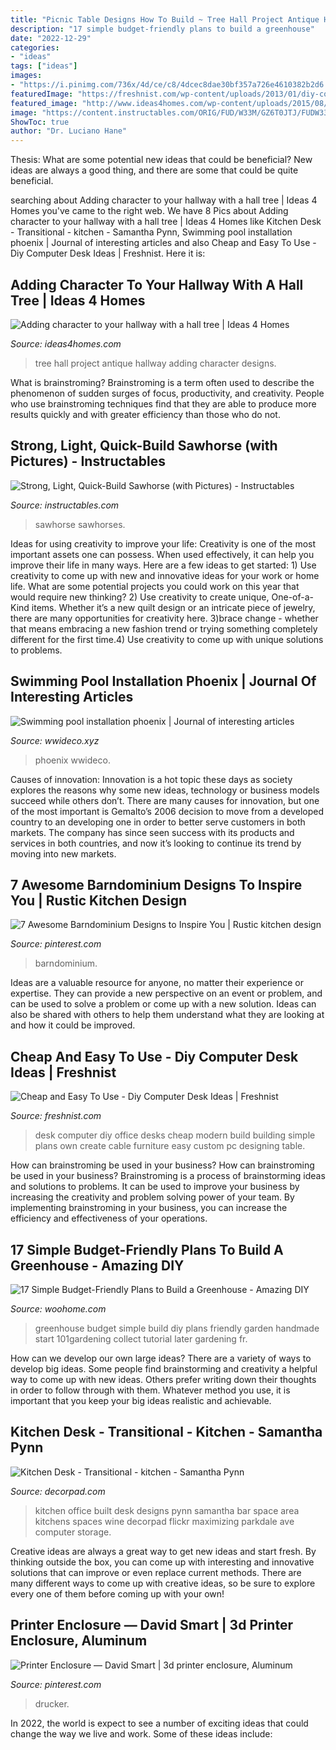 ```yaml
---
title: "Picnic Table Designs How To Build ~ Tree Hall Project Antique Hallway Adding Character Designs"
description: "17 simple budget-friendly plans to build a greenhouse"
date: "2022-12-29"
categories:
- "ideas"
tags: ["ideas"]
images:
- "https://i.pinimg.com/736x/4d/ce/c8/4dcec8dae30bf357a726e4610382b2d6.jpg"
featuredImage: "https://freshnist.com/wp-content/uploads/2013/01/diy-computer-desk-ideas-5.jpg"
featured_image: "http://www.ideas4homes.com/wp-content/uploads/2015/08/Antique-Hall-Tree-768x1024.jpg"
image: "https://content.instructables.com/ORIG/FUD/W33M/GZ6T0JTJ/FUDW33MGZ6T0JTJ.jpg?frame=1&amp;width=2100"
ShowToc: true
author: "Dr. Luciano Hane"
---
```



Thesis: What are some potential new ideas that could be beneficial?
New ideas are always a good thing, and there are some that could be quite beneficial.

	

		
searching about Adding character to your hallway with a hall tree | Ideas 4 Homes you've came to the right web. We have 8 Pics about Adding character to your hallway with a hall tree | Ideas 4 Homes like Kitchen Desk - Transitional - kitchen - Samantha Pynn, Swimming pool installation phoenix | Journal of interesting articles and also Cheap and Easy To Use - Diy Computer Desk Ideas | Freshnist. Here it is:
		
    
## Adding Character To Your Hallway With A Hall Tree | Ideas 4 Homes

<img loading=lazy src="http://www.ideas4homes.com/wp-content/uploads/2015/08/Antique-Hall-Tree-768x1024.jpg" onerror="this.onerror=null;this.src='https://tse3.mm.bing.net/th?id=OIP.Na4uNUy-asIRq7rZjOaF9wHaJ4&amp;pid=15.1';" alt="Adding character to your hallway with a hall tree | Ideas 4 Homes">

_Source: ideas4homes.com_

>tree hall project antique hallway adding character designs. 

	

What is brainstroming?
Brainstroming is a term often used to describe the phenomenon of sudden surges of focus, productivity, and creativity. People who use brainstroming techniques find that they are able to produce more results quickly and with greater efficiency than those who do not.

    
## Strong, Light, Quick-Build Sawhorse (with Pictures) - Instructables

<img loading=lazy src="https://content.instructables.com/ORIG/FUD/W33M/GZ6T0JTJ/FUDW33MGZ6T0JTJ.jpg?frame=1&amp;width=2100" onerror="this.onerror=null;this.src='https://tse4.mm.bing.net/th?id=OIP.7nvp6o8soAc-nl9pRJLA1gHaJ4&amp;pid=15.1';" alt="Strong, Light, Quick-Build Sawhorse (with Pictures) - Instructables">

_Source: instructables.com_

>sawhorse sawhorses. 

	

Ideas for using creativity to improve your life:
Creativity is one of the most important assets one can possess. When used effectively, it can help you improve their life in many ways. Here are a few ideas to get started: 1) Use creativity to come up with new and innovative ideas for your work or home life. What are some potential projects you could work on this year that would require new thinking? 2) Use creativity to create unique, One-of-a-Kind items. Whether it’s a new quilt design or an intricate piece of jewelry, there are many opportunities for creativity here. 3)brace change - whether that means embracing a new fashion trend or trying something completely different for the first time.4) Use creativity to come up with unique solutions to problems.

    
## Swimming Pool Installation Phoenix | Journal Of Interesting Articles

<img loading=lazy src="https://wwideco.xyz/wp-content/uploads/2017/04/swimming-pool-installation-price_0.jpg?is-pending-load=1" onerror="this.onerror=null;this.src='https://tse1.mm.bing.net/th?id=OIP.Zts9yAygKDhuUtIDPfa0DAHaE9&amp;pid=15.1';" alt="Swimming pool installation phoenix | Journal of interesting articles">

_Source: wwideco.xyz_

>phoenix wwideco. 

	

Causes of innovation:
Innovation is a hot topic these days as society explores the reasons why some new ideas, technology or business models succeed while others don’t. There are many causes for innovation, but one of the most important is Gemalto’s 2006 decision to move from a developed country to an developing one in order to better serve customers in both markets. The company has since seen success with its products and services in both countries, and now it’s looking to continue its trend by moving into new markets.

    
## 7 Awesome Barndominium Designs To Inspire You | Rustic Kitchen Design

<img loading=lazy src="https://i.pinimg.com/736x/97/51/35/9751352ae4a65f09110f8623a7f5d2fb.jpg" onerror="this.onerror=null;this.src='https://tse4.mm.bing.net/th?id=OIP.PNH9Koz6QwZV_s3XQ-BfkAAAAA&amp;pid=15.1';" alt="7 Awesome Barndominium Designs to Inspire You | Rustic kitchen design">

_Source: pinterest.com_

>barndominium. 

	

Ideas are a valuable resource for anyone, no matter their experience or expertise. They can provide a new perspective on an event or problem, and can be used to solve a problem or come up with a new solution. Ideas can also be shared with others to help them understand what they are looking at and how it could be improved.

    
## Cheap And Easy To Use - Diy Computer Desk Ideas | Freshnist

<img loading=lazy src="https://freshnist.com/wp-content/uploads/2013/01/diy-computer-desk-ideas-5.jpg" onerror="this.onerror=null;this.src='https://tse4.mm.bing.net/th?id=OIP.GjnBcsTVcvTZD6Q8fFRDRQHaFj&amp;pid=15.1';" alt="Cheap and Easy To Use - Diy Computer Desk Ideas | Freshnist">

_Source: freshnist.com_

>desk computer diy office desks cheap modern build building simple plans own create cable furniture easy custom pc designing table. 

	

How can brainstroming be used in your business?
How can brainstroming be used in your business? Brainstroming is a process of brainstorming ideas and solutions to problems. It can be used to improve your business by increasing the creativity and problem solving power of your team. By implementing brainstroming in your business, you can increase the efficiency and effectiveness of your operations.

    
## 17 Simple Budget-Friendly Plans To Build A Greenhouse - Amazing DIY

<img loading=lazy src="http://www.woohome.com/wp-content/uploads/2016/10/13-handmade-greenhouse-would-fit-well-in-a-small-yard.jpg" onerror="this.onerror=null;this.src='https://tse3.mm.bing.net/th?id=OIP.XEvawrhUfY9xAasBWr56gwHaLH&amp;pid=15.1';" alt="17 Simple Budget-Friendly Plans to Build a Greenhouse - Amazing DIY">

_Source: woohome.com_

>greenhouse budget simple build diy plans friendly garden handmade start 101gardening collect tutorial later gardening fr. 

	

How can we develop our own large ideas?
There are a variety of ways to develop big ideas. Some people find brainstorming and creativity a helpful way to come up with new ideas. Others prefer writing down their thoughts in order to follow through with them. Whatever method you use, it is important that you keep your big ideas realistic and achievable.

    
## Kitchen Desk - Transitional - Kitchen - Samantha Pynn

<img loading=lazy src="https://cdn.decorpad.com/photos/2010/06/27/03e467c86688.jpg" onerror="this.onerror=null;this.src='https://tse4.mm.bing.net/th?id=OIP.ioOFsoZz4JMy4w0HsEueQAAAAA&amp;pid=15.1';" alt="Kitchen Desk - Transitional - kitchen - Samantha Pynn">

_Source: decorpad.com_

>kitchen office built desk designs pynn samantha bar space area kitchens spaces wine decorpad flickr maximizing parkdale ave computer storage. 

	

Creative ideas are always a great way to get new ideas and start fresh. By thinking outside the box, you can come up with interesting and innovative solutions that can improve or even replace current methods. There are many different ways to come up with creative ideas, so be sure to explore every one of them before coming up with your own!

    
## Printer Enclosure — David Smart | 3d Printer Enclosure, Aluminum

<img loading=lazy src="https://i.pinimg.com/736x/4d/ce/c8/4dcec8dae30bf357a726e4610382b2d6.jpg" onerror="this.onerror=null;this.src='https://tse3.mm.bing.net/th?id=OIP.YP78hwnLwZSWrQXtSjws1QHaMB&amp;pid=15.1';" alt="Printer Enclosure — David Smart | 3d printer enclosure, Aluminum">

_Source: pinterest.com_

>drucker. 

	

In 2022, the world is expect to see a number of exciting ideas that could change the way we live and work. Some of these ideas include:

